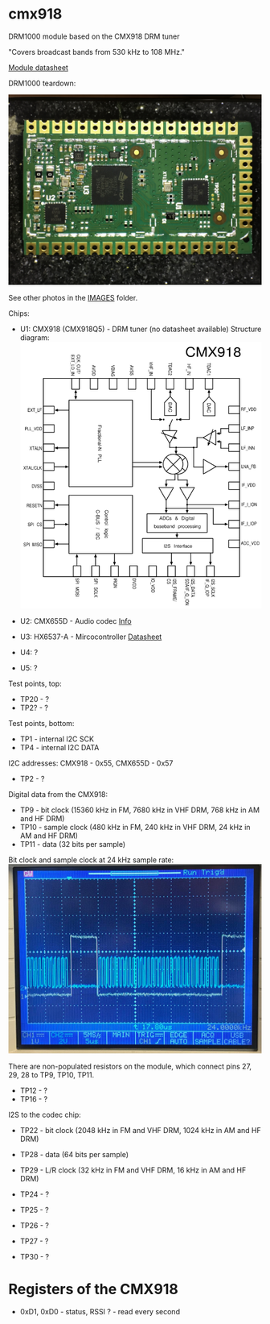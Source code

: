 # cmx918
DRM1000 module based on the CMX918 DRM tuner

"Covers broadcast bands from 530 kHz to 108 MHz."

[Module datasheet](https://cmlmicro.com/Content/Downloads/DRM1000Datasheet.pdf)

DRM1000 teardown:

![Image.](https://github.com/ur8us/cmx918/blob/main/IMAGES/IMG_2935.JPG)
  
See other photos in the [IMAGES](https://github.com/ur8us/cmx918/tree/main/IMAGES) folder.
  
Chips:

- U1: CMX918 (CMX918Q5) - DRM tuner (no datasheet available)
Structure diagram:
![Image.](https://github.com/ur8us/cmx918/blob/main/IMAGES/cmx918-structure.png)
  
- U2: CMX655D - Audio codec [Info](https://cmlmicro.com/products/digital-voice/product/cmx655d-ultra-low-power-voice-codec)
- U3: HX6537-A - Mircocontroller [Datasheet](https://www.himax.com.tw/product-brief/HX6537.39.40-A_product_brief.pdf)
- U4: ?
- U5: ?
  
Test points, top:

- TP20 - ?
- TP2? - ?
  
Test points, bottom:

- TP1 - internal I2C SCK
- TP4 - internal I2C DATA
  
I2C addresses: CMX918 - 0x55, CMX655D - 0x57
  
- TP2 - ?
  
Digital data from the CMX918:
- TP9 - bit clock (15360 kHz in FM, 7680 kHz in VHF DRM, 768 kHz in AM and HF DRM)
- TP10 - sample clock (480 kHz in FM, 240 kHz in VHF DRM, 24 kHz in AM and HF DRM)
- TP11 - data (32 bits per sample)
  
Bit clock and sample clock at 24 kHz sample rate:
![Image.](https://github.com/ur8us/cmx918/blob/main/IMAGES/cmx918-osc24k.png)
  
There are non-populated resistors on the module, which connect pins 27, 29, 28 to TP9, TP10, TP11.
  
- TP12 - ?
- TP16 - ?
  
I2S to the codec chip:
- TP22 - bit clock (2048 kHz in FM and VHF DRM, 1024 kHz in AM and HF DRM)
- TP28 - data (64 bits per sample)
- TP29 - L/R clock (32 kHz in FM and VHF DRM, 16 kHz in AM and HF DRM)
  
- TP24 - ?
- TP25 - ?
- TP26 - ?
- TP27 - ?
- TP30 - ?

# Registers of the CMX918

- 0xD1, 0xD0 - status, RSSI ? - read every second


